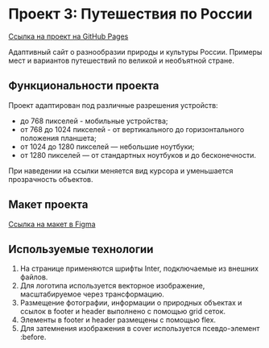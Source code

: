 # Проект 3: Путешествия по России

[Ссылка на проект на GitHub Pages](https://ilyatututu.github.io/Russian-travel/)

Адаптивный сайт о разнообразии природы и культуры России. Примеры мест и вариантов путешествий по великой и необъятной стране.

## Функциональности проекта
Проект адаптирован под различные разрешения устройств:
* до 768 пикселей - мобильные устройства;
* от 768 до 1024 пикселей - от вертикального до горизонтального положения планшета;
* от 1024 до 1280 пикселей — небольшие ноутбуки;
* от 1280 пикселей — от стандартных ноутбуков и до бесконечности.

При наведении на ссылки меняется вид курсора и уменьшается прозрачность объектов.

## Макет проекта

[Ссылка на макет в Figma](https://www.figma.com/file/5S2WSbEFL6awjVWJ0NWL8Q/Sprint-3_-Russia-_-desktop-mobile/duplicate)

## Используемые технологии
1. На странице применяются шрифты Inter, подключаемые из внешних файлов.
2. Для логотипа используется векторное изображение, масштабируемое через трансформацию.
3. Размещение фотографии, информации о природных объектах и ссылок в footer и header выполнено с помощью grid сеток.
4. Элементы в footer и header размещены с помощью flex.
5. Для затемнения изображения в cover используется псевдо-элемент :before.
